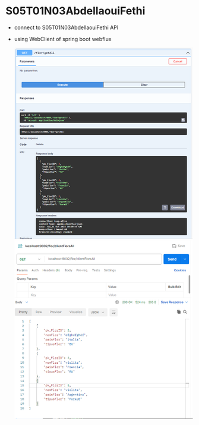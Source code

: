 # S05T01N03AbdellaouiFethi

- connect to S05T01N03AbdellaouiFethi API
- using WebClient of spring boot webflux

  <img src="florgetAll.png">
  <img src="clientFlorsAll.png">
  
